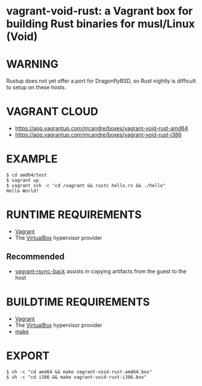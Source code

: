 # vagrant-void-rust: a Vagrant box for building Rust binaries for musl/Linux (Void)

# WARNING

Rustup does not yet offer a port for DragonflyBSD, so Rust nightly is difficult to setup on these hosts.

# VAGRANT CLOUD

* https://app.vagrantup.com/mcandre/boxes/vagrant-void-rust-amd64
* https://app.vagrantup.com/mcandre/boxes/vagrant-void-rust-i386

# EXAMPLE

```console
$ cd amd64/test
$ vagrant up
$ vagrant ssh -c "cd /vagrant && rustc hello.rs && ./hello"
Hello World!
```

# RUNTIME REQUIREMENTS

* [Vagrant](https://www.vagrantup.com)
* The [VirtualBox](https://www.virtualbox.org) hypervisor provider

## Recommended

* [vagrant-rsync-back](https://github.com/smerrill/vagrant-rsync-back) assists in copying artifacts from the guest to the host

# BUILDTIME REQUIREMENTS

* [Vagrant](https://www.vagrantup.com)
* The [VirtualBox](https://www.virtualbox.org) hypervisor provider
* [make](https://www.gnu.org/software/make/)

# EXPORT

```console
$ sh -c "cd amd64 && make vagrant-void-rust-amd64.box"
$ sh -c "cd i386 && make vagrant-void-rust-i386.box"
```
